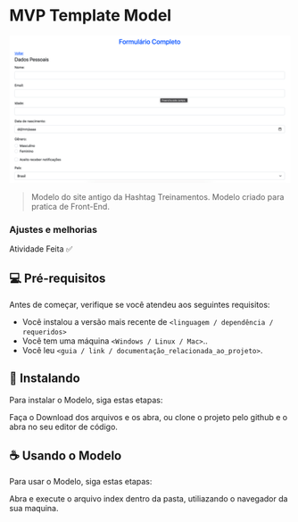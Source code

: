 # MVP Template Model

<img src="./Read-img.png" >

> Modelo do site antigo da Hashtag Treinamentos.
> Modelo criado para pratica de Front-End.

### Ajustes e melhorias

Atividade Feita ✅

## 💻 Pré-requisitos

Antes de começar, verifique se você atendeu aos seguintes requisitos:

- Você instalou a versão mais recente de `<linguagem / dependência / requeridos>`
- Você tem uma máquina `<Windows / Linux / Mac>`..
- Você leu `<guia / link / documentação_relacionada_ao_projeto>`.

## 🚀 Instalando

Para instalar o Modelo, siga estas etapas:

Faça o Download dos arquivos e os abra, ou clone o projeto pelo github e o abra no seu editor de código.

## ☕ Usando o Modelo

Para usar o Modelo, siga estas etapas:

Abra e execute o arquivo index dentro da pasta, utiliazando o navegador da sua maquina.
